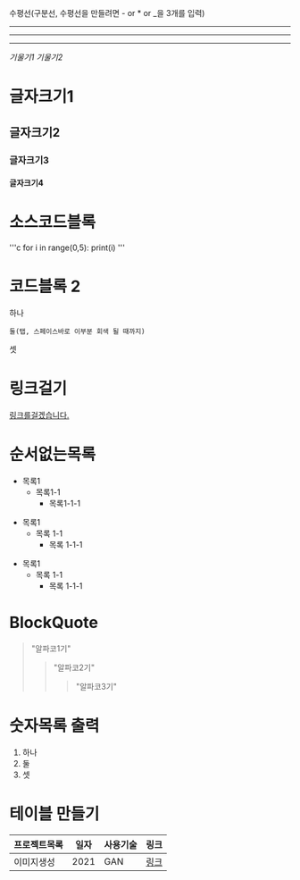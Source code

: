 수평선(구분선, 수평선을 만들려면 - or * or _을 3개를 입력)

---
***
___


*기울기1*
_기울기2_


# 글자크기1
## 글자크기2
### 글자크기3
#### 글자크기4


# 소스코드블록

'''c
for i in range(0,5):
  print(i)
'''

# 코드블록 2

하나

    둘(탭, 스페이스바로 이부분 회색 될 때까지)
    
셋

# 링크걸기

[링크를걸겠습니다.](https://www.naver.com/)

# 순서없는목록

+ 목록1
  + 목록1-1
    + 목록1-1-1

* 목록1
  * 목록 1-1
    * 목록 1-1-1

- 목록1
  - 목록 1-1
    - 목록 1-1-1  


# BlockQuote

> "알파코1기"
>> "알파코2기"
>>> "알파코3기"

# 숫자목록 출력

1. 하나
2. 둘
3. 셋

# 테이블 만들기

프로젝트목록 | 일자 | 사용기술 | 링크
--------|------|----------|-----|
이미지생성 | 2021 | GAN | [링크](https://naver.com)
